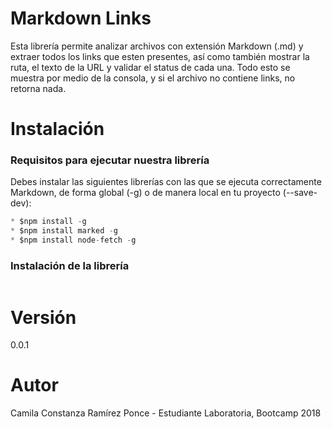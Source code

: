 # Markdown Links

Esta librería permite analizar archivos con extensión Markdown (.md) y extraer todos los links que esten presentes, así como también mostrar la ruta, el texto de la URL y validar el status de cada una. Todo esto se muestra por medio de la consola, y si el archivo no contiene links, no retorna nada.

# Instalación
### Requisitos para ejecutar nuestra librería
Debes instalar las siguientes librerías con las que se ejecuta correctamente Markdown, de forma global (-g) o de manera local en tu proyecto (--save-dev):
```js
* $npm install -g
* $npm install marked -g
* $npm install node-fetch -g
```

### Instalación de la librería
```js

```

# Versión
0.0.1

# Autor
Camila Constanza Ramírez Ponce - Estudiante Laboratoria, Bootcamp 2018

